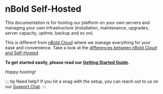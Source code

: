 # nBold Self-Hosted

This documentation is for hosting our platform on your own servers and managing your own infrastructure (installation, maintenance, upgrades, server capacity, uptime, backup and so on).

This is different from [nBold Cloud](https://nbold.co) where we manage everything for your ease and convenience. Take a look at the [differences between nBold Cloud and Self-Hosted](./references/self_hosted_cloud_comparison).

**To get started easily, please read our [Getting Started Guide](./deployment/getting_started).**

*Happy hosting!*

::: tip Need help?
If you hit a snag with the setup, you can reach out to us on our <a href="#" onclick="Intercom('show')">Support Chat</a>.
:::
